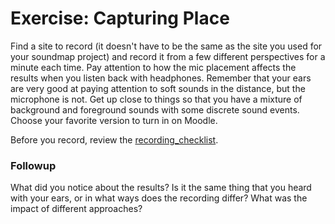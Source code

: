 # Exercise: Capturing Place

Find a site to record (it doesn't have to be the same as the site you used for your soundmap project) and record it from a few different perspectives for a minute each time. Pay attention to how the mic placement affects the results when you listen back with headphones. Remember that your ears are very good at paying attention to soft sounds in the distance, but the microphone is not. Get up close to things so that you have a mixture of background and foreground sounds with some discrete sound events. Choose your favorite version to turn in on Moodle. 

Before you record, review the [recording_checklist](../workshops/recording_checklist.md).


### Followup

What did you notice about the results? Is it the same thing that you heard with your ears, or in what ways does the recording differ? What was the impact of different approaches?

